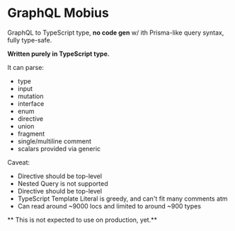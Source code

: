 # GraphQL Mobius
GraphQL to TypeScript type, **no code gen** w/ ith Prisma-like query syntax, fully type-safe.

**Written purely in TypeScript type.**

It can parse:
- type
- input
- mutation
- interface
- enum
- directive
- union
- fragment
- single/multiline comment
- scalars provided via generic

Caveat:
- Directive should be top-level
- Nested Query is not supported
- Directive should be top-level 
- TypeScript Template Literal is greedy, and can't fit many comments atm
- Can read around ~9000 locs and limited to around ~900 types

** This is not expected to use on production, yet.**
